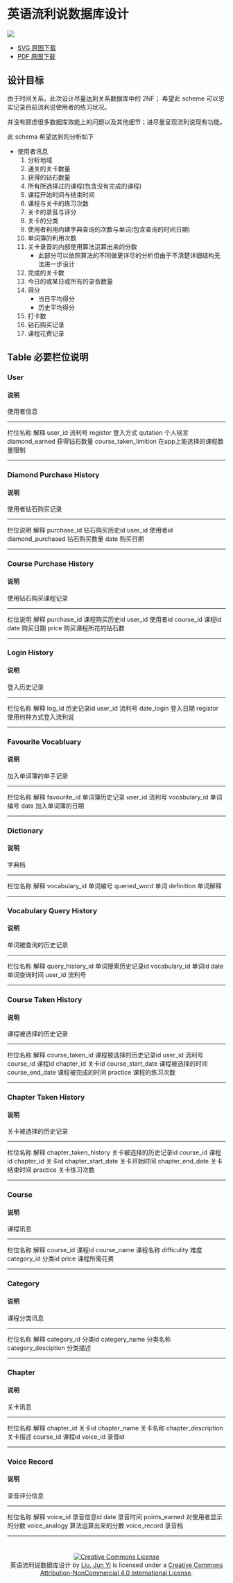 # 英语流利说数据库设计
![](images/database_scheme.png)

* [SVG 原图下载](images/database_scheme.svg)
* [PDF 原图下载](images/database_scheme.pdf)

## 设计目标
由于时间关系，此次设计尽量达到关系数据库中的 2NF；
希望此 scheme 可以忠实记录目前流利说使用者的练习状况。

并没有顾虑很多数据库效能上的问题以及其他细节；进尽量呈现流利说现有功能。

此 schema 希望达到的分析如下

* 使用者讯息
	1. 分析地域
	2. 通关的关卡数量
	3. 获得的钻石数量
	4. 所有所选择过的课程(包含没有完成的课程)
	5. 课程开始时间与结束时间
	6. 课程与关卡的练习次数
	7. 关卡的录音与评分
	8. 关卡的分类
	9. 使用者利用内建字典查询的次数与单词(包含查询的时间日期)
	10. 单词簿的利用次数
	11. 关卡录音的内部使用算法运算出来的分数
		* 此部分可以依照算法的不同做更详尽的分析但由于不清楚详细结构无法进一步设计	
	12. 完成的关卡数
	13. 今日的或某日或所有的录音数量
	14. 得分
		* 当日平均得分
		* 历史平均得分
	15. 打卡数
	16. 钻石购买记录
	17. 课程花费记录

## Table 必要栏位说明
### User
#### 说明
使用者信息

------------------------------	-----------------------------
栏位名称		     						解释
user_id		    						流利号
registor	   							登入方式
qutation	   							个人铭言
diamond_earned						   获得钻石数量
course_taken_limition	   		在app上能选择的课程数量限制
------------------------------	------------------------------

### Diamond Purchase History
#### 说明
使用者钻石购买记录

-----------------	----------
栏位说明				解释
purchase_id			钻石购买历史id
user_id				使用者id
diamond_purchased	钻石购买数量
date 				购买日期
-----------------	----------


### Course Purchase History
#### 说明
使用钻石购买课程记录

------------	-----------------
栏位说明			解释 
purchase_id		课程购买历史id
user_id			使用者id
course_id 		课程id
date 			购买日期
price 			购买课程所花的钻石数
------------	-----------------

### Login History
#### 说明
登入历史记录

----------	--------------------
栏位名称		解释
log_id		历史记录id
user_id		流利号
date_login	登入日期
registor	使用何种方式登入流利说
----------	--------------------

### Favourite Vocabluary
#### 说明
加入单词簿的单子记录

-------------	-------------
栏位名称			解释
favourite_id	单词簿历史记录
user_id			流利号
vocabulary_id	单词编号
date 			加入单词簿的日期
-------------	-------------

### Dictionary
#### 说明
字典档

-------------		-------
栏位名称				解释
vocabulary_id		单词编号
queried_word		单词
definition			单词解释
-------------		-------

### Vocabulary Query History
#### 说明
单词被查询的历史记录

----------------	----------------
栏位名称				解释
query_history_id	单词搜索历史记录id
vocabulary_id		单词id
date 				单词查询时间
user_id				流利号
----------------	----------------

### Course Taken History
#### 说明
课程被选择的历史记录

-----------------	-------------------
栏位名称				解释
course_taken_id		课程被选择的历史记录id
user_id				流利号
course_id 			课程id
chapter_id 			关卡id
course_start_date	课程被选择的时间
course_end_date		课程被完成的时间
practice			课程的练习次数
-----------------	-------------------

### Chapter Taken History
#### 说明
关卡被选择的历史记录

---------------------	-------------------
栏位名称					解释
chapter_taken_history	关卡被选择的历史记录id
course_id 				课程id
chapter_id 				关卡id
chapter_start_date		关卡开始时间
chapter_end_date		关卡结束时间
practice 				关卡练习次数
---------------------	-------------------

### Course
#### 说明
课程讯息

------------	----------
栏位名称			解释
course_id 		课程id
course_name		课程名称
difficulity		难度
category_id		分类id
price 			课程所需花费
------------	----------

### Category
#### 说明
课程分类讯息

-------------------	-------
栏位名称				解释
category_id			分类id
category_name		分类名称
category_desciption	分类描述
-------------------	-------

### Chapter
#### 说明
关卡讯息

-------------------	-------
栏位名称				解释
chapter_id			关卡id
chapter_name		关卡名称
chapter_description	关卡描述
course_id 			课程id
voice_id			录音id
-------------------	-------

### Voice Record
#### 说明
录音评分信息

--------------	----------------
栏位名称			解释
voice_id		录音信息id
date 			录音时间
points_earned	对使用者显示的分数
voice_analogy	算法运算出来的分数
voice_record	录音档
--------------	----------------

#
<center><a rel="license" href="http://creativecommons.org/licenses/by-nc/4.0/"><img alt="Creative Commons License" style="border-width:0" src="http://i.creativecommons.org/l/by-nc/4.0/88x31.png" /></a><br /><span xmlns:dct="http://purl.org/dc/terms/" href="http://purl.org/dc/dcmitype/Text" property="dct:title" rel="dct:type">英语流利说数据库设计</span> by <a xmlns:cc="http://creativecommons.org/ns#" href="http://about.me/jyuny1" property="cc:attributionName" rel="cc:attributionURL">Liu, Jun Yi</a> is licensed under a <a rel="license" href="http://creativecommons.org/licenses/by-nc/4.0/">Creative Commons Attribution-NonCommercial 4.0 International License</a>.</center>